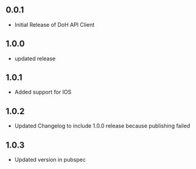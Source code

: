 ## 0.0.1

* Initial Release of DoH API Client

## 1.0.0

* updated release

## 1.0.1    

* Added support for IOS

## 1.0.2

* Updated Changelog to include 1.0.0 release because publishing failed

## 1.0.3

* Updated version in pubspec
